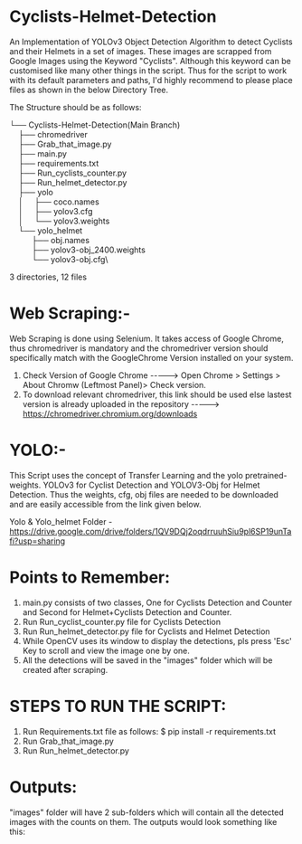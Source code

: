 # Cyclists-Helmet-Detection

An Implementation of YOLOv3 Object Detection Algorithm to detect Cyclists and their Helmets in a set of images.
These images are scrapped from Google Images using the Keyword "Cyclists". Although this keyword can be customised like many other things in the script.
Thus for the script to work with its default parameters and paths, I'd highly recommend to please place files as shown in the below Directory Tree. 

The Structure should be as follows:

└── Cyclists-Helmet-Detection(Main Branch)\
&nbsp;&nbsp;&nbsp;&nbsp;├── chromedriver\
&nbsp;&nbsp;&nbsp;&nbsp;├── Grab_that_image.py\
&nbsp;&nbsp;&nbsp;&nbsp;├── main.py\
&nbsp;&nbsp;&nbsp;&nbsp;├── requirements.txt\
&nbsp;&nbsp;&nbsp;&nbsp;├── Run_cyclists_counter.py\
&nbsp;&nbsp;&nbsp;&nbsp;├── Run_helmet_detector.py\
&nbsp;&nbsp;&nbsp;&nbsp;├── yolo\
&nbsp;&nbsp;&nbsp;&nbsp;│&nbsp;&nbsp;&nbsp;&nbsp;&nbsp;├── coco.names\
&nbsp;&nbsp;&nbsp;&nbsp;│&nbsp;&nbsp;&nbsp;&nbsp;&nbsp;├── yolov3.cfg\
&nbsp;&nbsp;&nbsp;&nbsp;│&nbsp;&nbsp;&nbsp;&nbsp;&nbsp;└── yolov3.weights\
&nbsp;&nbsp;&nbsp;&nbsp;└── yolo_helmet\
&nbsp;&nbsp;&nbsp;&nbsp;&nbsp;&nbsp;&nbsp;&nbsp;&nbsp;&nbsp;├── obj.names\
&nbsp;&nbsp;&nbsp;&nbsp;&nbsp;&nbsp;&nbsp;&nbsp;&nbsp;&nbsp;├── yolov3-obj_2400.weights\
&nbsp;&nbsp;&nbsp;&nbsp;&nbsp;&nbsp;&nbsp;&nbsp;&nbsp;&nbsp;└── yolov3-obj.cfg\
        
3 directories, 12 files

# Web Scraping:-
Web Scraping is done using Selenium. It takes access of Google Chrome, thus chromedriver is mandatory and the chromedriver version should specifically match with the GoogleChrome Version installed on your system.
1. Check Version of Google Chrome -----> Open Chrome > Settings > About Chromw (Leftmost Panel)> Check version.
2. To download relevant chromedriver, this link should be used else lastest version is already uploaded in the repository -----> https://chromedriver.chromium.org/downloads

# YOLO:-
This Script uses the concept of Transfer Learning and the yolo pretrained-weights.
YOLOv3 for Cyclist Detection and YOLOV3-Obj for Helmet Detection. Thus the weights, cfg, obj files are needed to be downloaded and are easily accessible from the link given below.

Yolo & Yolo_helmet Folder - https://drive.google.com/drive/folders/1QV9DQj2oqdrruuhSiu9pl6SP19unTafi?usp=sharing

# Points to Remember:
1. main.py consists of two classes, One for Cyclists Detection and Counter and Second for Helmet+Cyclists Detection and Counter. 
2. Run Run_cyclist_counter.py file for Cyclists Detection
3. Run Run_helmet_detector.py file for Cyclists and Helmet Detection
4. While OpenCV uses its window to display the detections, pls press 'Esc' Key to scroll and view the image one by one.
5. All the detections will be saved in the "images" folder which will be created after scraping.

# STEPS TO RUN THE SCRIPT:
1. Run Requirements.txt file as follows:
    $ pip install -r requirements.txt
2. Run Grab_that_image.py
3. Run Run_helmet_detector.py

# Outputs:
"images" folder will have 2 sub-folders which will contain all the detected images with the counts on them.
The outputs would look something like this:



